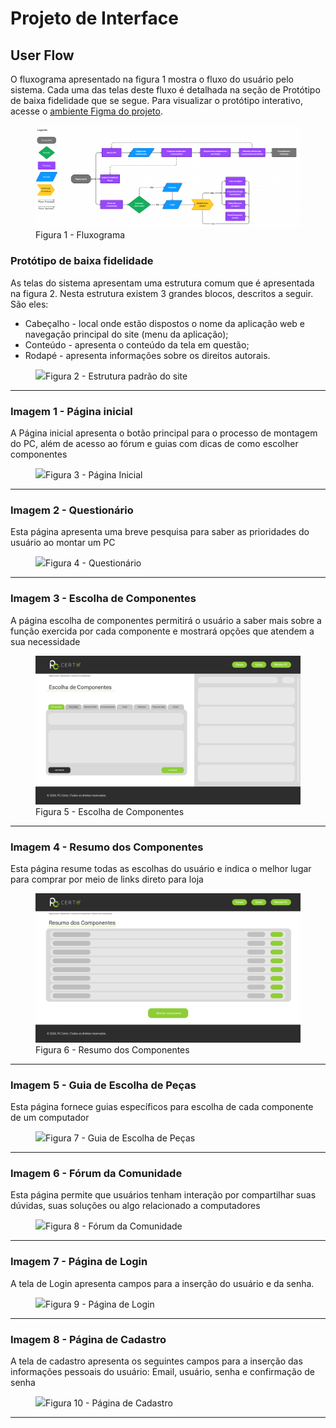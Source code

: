 
# Projeto de Interface

## User Flow

O fluxograma apresentado na figura 1 mostra o fluxo do usuário pelo sistema. Cada uma das telas deste fluxo é detalhada na seção de Protótipo de baixa fidelidade que se segue. Para visualizar o protótipo interativo, acesse o <a href="https://www.figma.com/proto/LIjpWAXVNciTzD0SulK3DL/Baixa-Fidelidade?type=design&node-id=2-6&t=V1xXaKlFfPXHmLar-1&scaling=contain&page-id=0%3A1">ambiente Figma do projeto</a>.

<figure>
 <img src="https://github.com/ICEI-PUC-Minas-PMV-ADS/pmv-ads-2024-1-e1-proj-web-t4-pc-certo/blob/main/documentos/img/fluxograma.png"
    <figcaption>Figura 1 - Fluxograma</figcaption>
</figure>

### Protótipo de baixa fidelidade 

As telas do sistema apresentam uma estrutura comum que é apresentada na figura 2. Nesta estrutura existem 3 grandes blocos, descritos a seguir. São eles:
<ul>
  <li>Cabeçalho - local onde estão dispostos o nome da aplicação web e navegação principal do site (menu da aplicação);</li>
  <li>Conteúdo - apresenta o conteúdo da tela em questão;</li>
  <li>Rodapé - apresenta informações sobre os direitos autorais.</li>
</ul>

<figure> 
  <img src="https://github.com/ICEI-PUC-Minas-PMV-ADS/pmv-ads-2024-1-e1-proj-web-t4-pc-certo/blob/main/documentos/img/Estrutura%20Padrão%20do%20Site.jpg"
    <figcaption>Figura 2 - Estrutura padrão do site
</figure> 
<hr>

<h3><b>Imagem 1 - Página inicial</b></h3>
<p>A Página inicial apresenta o botão principal para o processo de montagem do PC, além de acesso ao fórum e guias com dicas de como escolher componentes</p>

<figure>
 <img src="https://github.com/ICEI-PUC-Minas-PMV-ADS/pmv-ads-2024-1-e1-proj-web-t4-pc-certo/blob/main/documentos/img/Página%20Inicial.jpg"
  <figcaption>Figura 3 - Página Inicial
</figure>
<hr>
 
<h3><b>Imagem 2 - Questionário</b></h3>
<p>Esta página apresenta uma breve pesquisa para saber as prioridades do usuário ao montar um PC</p>

<figure>
 <img src="https://github.com/ICEI-PUC-Minas-PMV-ADS/pmv-ads-2024-1-e1-proj-web-t4-pc-certo/blob/main/documentos/img/Questionário.jpg"
  <figcaption>Figura 4 - Questionário
</figure>
<hr>

<h3><b>Imagem 3 - Escolha de Componentes</b></h3>
<p>A página escolha de componentes permitirá o usuário a saber mais sobre a função exercida por cada componente e mostrará opções que atendem a sua necessidade</p>

<figure>
 <img src="https://github.com/ICEI-PUC-Minas-PMV-ADS/pmv-ads-2024-1-e1-proj-web-t4-pc-certo/blob/main/documentos/img/Escolha%20de%20Componentes.jpg"
  <figcaption>Figura 5 - Escolha de Componentes
</figure>
<hr>

<h3><b>Imagem 4 - Resumo dos Componentes</b></h3>
<p>Esta página resume todas as escolhas do usuário e indica o melhor lugar para comprar por meio de links direto para loja</p>

<figure>
 <img src="https://github.com/ICEI-PUC-Minas-PMV-ADS/pmv-ads-2024-1-e1-proj-web-t4-pc-certo/blob/main/documentos/img/Resumo%20dos%20Componentes.jpg"
  <figcaption>Figura 6 - Resumo dos Componentes
</figure>
<hr>

<h3><b>Imagem 5 - Guia de Escolha de Peças</b></h3>
<p>Esta página fornece guias específicos para escolha de cada componente de um computador</p>

<figure>
 <img src="https://github.com/ICEI-PUC-Minas-PMV-ADS/pmv-ads-2024-1-e1-proj-web-t4-pc-certo/blob/main/documentos/img/Guia%20de%20Escolha%20de%20Peças.jpg"
  <figcaption>Figura 7 - Guia de Escolha de Peças
</figure>
<hr>

<h3><b>Imagem 6 - Fórum da Comunidade</b></h3>
<p>Esta página permite que usuários tenham interação por compartilhar suas dúvidas, suas soluções ou algo relacionado a computadores</p>

<figure>
 <img src="https://github.com/ICEI-PUC-Minas-PMV-ADS/pmv-ads-2024-1-e1-proj-web-t4-pc-certo/blob/main/documentos/img/Fórum%20da%20Comunidade.jpg"
  <figcaption>Figura 8 - Fórum da Comunidade
</figure>
<hr>

<h3><b>Imagem 7 - Página de Login</b></h3>
<p>A tela de Login apresenta campos para a inserção do usuário e da senha.</p>

<figure>
 <img src="https://github.com/ICEI-PUC-Minas-PMV-ADS/pmv-ads-2024-1-e1-proj-web-t4-pc-certo/blob/main/documentos/img/Página%20de%20Login.jpg"
  <figcaption>Figura 9 - Página de Login
</figure>
<hr>

<h3><b>Imagem 8 - Página de Cadastro</b></h3>
<p>A tela de cadastro apresenta os seguintes campos para a inserção das informações pessoais do usuário: Email, usuário, senha e confirmação de senha</p>

<figure>
 <img src="https://github.com/ICEI-PUC-Minas-PMV-ADS/pmv-ads-2024-1-e1-proj-web-t4-pc-certo/blob/main/documentos/img/Página%20de%20Cadastro.jpg"
  <figcaption>Figura 10 - Página de Cadastro
</figure>
<hr>


